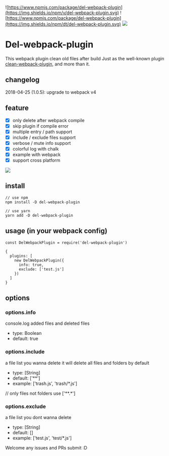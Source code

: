 ![https://www.npmjs.com/package/del-webpack-plugin](https://img.shields.io/npm/v/del-webpack-plugin.svg)
![https://www.npmjs.com/package/del-webpack-plugin](https://img.shields.io/npm/dt/del-webpack-plugin.svg)
![](https://img.shields.io/github/license/jackypan1989/del-webpack-plugin.svg)
# Del-webpack-plugin 
This webpack plugin clean old files after build
Just as the well-known plugin [clean-webpack-plugin](https://github.com/johnagan/clean-webpack-plugin), and more than it.

## changelog
2018-04-25 (1.0.5): upgrade to webpack v4

## feature
- [x] only delete after webpack compile
- [x] skip plugin if compile error
- [x] multiple entry / path support
- [x] include / exclude files support
- [x] verbose / mute info support
- [x] colorful log with chalk
- [x] example with webpack
- [x] support cross platform

![](https://i.imgur.com/t65OjUv.png)

## install
```
// use npm
npm install -D del-webpack-plugin

// use yarn
yarn add -D del-webpack-plugin
```

## usage (in your webpack config)
```
const DelWebpackPlugin = require('del-webpack-plugin')

{
  plugins: [
    new DelWebpackPlugin({
      info: true,
      exclude: ['test.js']
    })
  ]
}
```

## options

### options.info
console.log added files and deleted files
- type: Boolean
- default: true

### options.include
a file list you wanna delete
it will delete all files and folders by default
- type: [String]
- default: ['**']
- example: ['trash.js', 'trash/*.js']

// only files not folders use ['**.*']

### options.exclude
a file list you dont wanna delete
- type: [String]
- default: []
- example: ['test.js', 'test/*.js']


Welcome any issues and PRs submit :D
